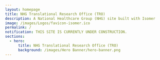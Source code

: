 ```yaml
---
layout: homepage
title: NHG Translational Research Office (TRO)
description: A National Healthcare Group (NHG) site built with Isomer
image: /images/Logos/favicon-isomer.ico
permalink: /
notification: THIS SITE IS CURRENTLY UNDER CONSTRUCTION.
sections:
  - hero:
      title: NHG Translational Research Office (TRO)
      background: /images/Hero Banner/hero-banner.png
---
```

